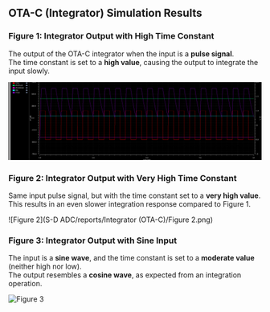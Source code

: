 ## OTA-C (Integrator) Simulation Results

### Figure 1: Integrator Output with High Time Constant
The output of the OTA-C integrator when the input is a **pulse signal**.  
The time constant is set to a **high value**, causing the output to integrate the input slowly.

![Figure 1](https://github.com/priyanshu-saurabh/Sigma-Delta-ADC/blob/main/S-D%20ADC/reports/Integrator%20(OTA-C)/Figure%201.png)



### Figure 2: Integrator Output with Very High Time Constant
Same input pulse signal, but with the time constant set to a **very high value**.  
This results in an even slower integration response compared to Figure 1.

![Figure 2](S-D ADC/reports/Integrator (OTA-C)/Figure 2.png)



### Figure 3: Integrator Output with Sine Input
The input is a **sine wave**, and the time constant is set to a **moderate value** (neither high nor low).  
The output resembles a **cosine wave**, as expected from an integration operation.

![Figure 3](docs/integrator_sine_input.png)
